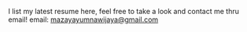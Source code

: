 I list my latest resume here, feel free to take a look and contact me thru email!
email: mazayayumnawijaya@gmail.com
